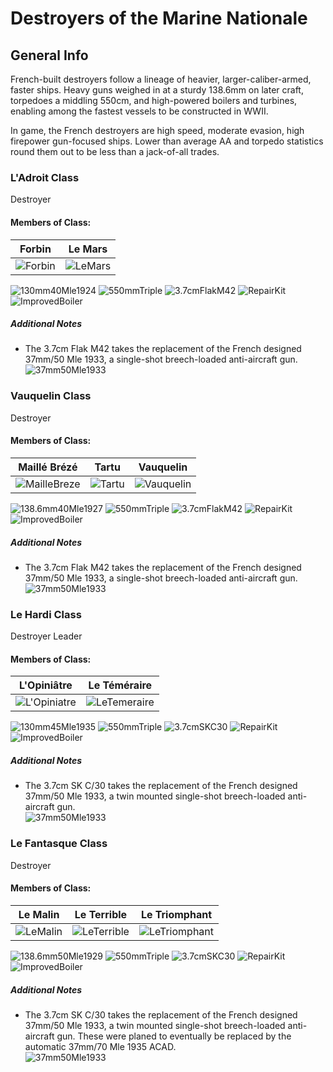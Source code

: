 # Destroyers of the Marine Nationale

## General Info

French-built destroyers follow a lineage of heavier, larger-caliber-armed, faster ships. Heavy guns weighed in at a sturdy 138.6mm on later craft, torpedoes a middling 550cm, and high-powered boilers and turbines, enabling among the fastest vessels to be constructed in WWII.

In game, the French destroyers are high speed, moderate evasion, high firepower gun-focused ships. Lower than average AA and torpedo statistics round them out to be less than a jack-of-all trades.

### L'Adroit Class

Destroyer <br/>

#### Members of Class: <br/>
Forbin | Le Mars 
| ----- | ----- |
![Forbin](/Icons/Ship/MarineNationale/Forbin.png) | ![LeMars](/Icons/Ship/IronBlood/LeMars.png) <br/>

![130mm40Mle1924](/Icons/Equipment/Guns/DD/130mm40Mle1924.png)
![550mmTriple](/Icons/Equipment/Torpedo/Surface/550mmTriple.png)
![3.7cmFlakM42](/Icons/Equipment/AA/3.7cmFlakM42.png)
![RepairKit](/Icons/Equipment/Auxiliary/RepairToolkit.png)
![ImprovedBoiler](/Icons/Equipment/Auxiliary/ImprovedBoiler.png) <br/>

##### Additional Notes
* The 3.7cm Flak M42 takes the replacement of the French designed 37mm/50 Mle 1933, a single-shot breech-loaded anti-aircraft gun. <br/>
![37mm50Mle1933](/Icons/Equipment/AA/37mm50Mle1933.png) <br/>

### Vauquelin Class

Destroyer <br/>

#### Members of Class: <br/>
Maillé Brézé | Tartu | Vauquelin
| ----- | ----- | ----- |
![MailleBreze](/Icons/Ship/IronBlood/MailleBreze.png) | ![Tartu](/Icons/Ship/IronBlood/Tartu.png) | ![Vauquelin](/Icons/Ship/IronBlood/Vauquelin.png) <br/>

![138.6mm40Mle1927](/Icons/Equipment/Guns/DD/138.6mm40Mle1927.png)
![550mmTriple](/Icons/Equipment/Torpedo/Surface/550mmTriple.png)
![3.7cmFlakM42](/Icons/Equipment/AA/3.7cmFlakM42.png)
![RepairKit](/Icons/Equipment/Auxiliary/RepairToolkit.png)
![ImprovedBoiler](/Icons/Equipment/Auxiliary/ImprovedBoiler.png) <br/>

##### Additional Notes
* The 3.7cm Flak M42 takes the replacement of the French designed 37mm/50 Mle 1933, a single-shot breech-loaded anti-aircraft gun. <br/>
![37mm50Mle1933](/Icons/Equipment/AA/37mm50Mle1933.png) <br/>

### Le Hardi Class

Destroyer Leader <br/>

#### Members of Class: <br/>
L'Opiniâtre | Le Téméraire 
| ----- | ----- |
![L'Opiniatre](/Icons/Ship/MarineNationale/L'Opiniatre.png) | ![LeTemeraire](/Icons/Ship/IronBlood/LeTemeraire.png) <br/>

![130mm45Mle1935](/Icons/Equipment/Guns/DD/130mm45Mle1935.png)
![550mmTriple](/Icons/Equipment/Torpedo/Surface/550mmTriple.png)
![3.7cmSKC30](/Icons/Equipment/AA/3.7cmSKC30.png)
![RepairKit](/Icons/Equipment/Auxiliary/RepairToolkit.png)
![ImprovedBoiler](/Icons/Equipment/Auxiliary/ImprovedBoiler.png) <br/>

##### Additional Notes
* The 3.7cm SK C/30 takes the replacement of the French designed 37mm/50 Mle 1933, a twin mounted single-shot breech-loaded anti-aircraft gun. <br/>
![37mm50Mle1933](/Icons/Equipment/AA/37mm50Mle1933.png) <br/>

### Le Fantasque Class

Destroyer <br/>

#### Members of Class: <br/>
Le Malin | Le Terrible | Le Triomphant
| ----- | ----- | ----- |
![LeMalin](/Icons/Ship/MarineNationale/LeMalin.png) | ![LeTerrible](/Icons/Ship/MarineNationale/LeTerrible.png) | ![LeTriomphant](/Icons/Ship/MarineNationale/LeTriomphant.png) <br/>

![138.6mm50Mle1929](/Icons/Equipment/Guns/DD/138.6mm50Mle1929.png)
![550mmTriple](/Icons/Equipment/Torpedo/Surface/550mmTriple.png)
![3.7cmSKC30](/Icons/Equipment/AA/3.7cmSKC30.png)
![RepairKit](/Icons/Equipment/Auxiliary/RepairToolkit.png)
![ImprovedBoiler](/Icons/Equipment/Auxiliary/ImprovedBoiler.png) <br/>

##### Additional Notes
* The 3.7cm SK C/30 takes the replacement of the French designed 37mm/50 Mle 1933, a twin mounted single-shot breech-loaded anti-aircraft gun. These were planed to eventually be replaced by the automatic 37mm/70 Mle 1935 ACAD. <br/>
![37mm50Mle1933](/Icons/Equipment/AA/37mm50Mle1933.png) <br/>